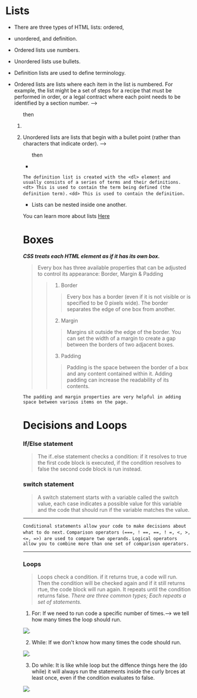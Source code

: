 # Lists
* There are three types of HTML lists: ordered,
- unordered, and definition.
- Ordered lists use numbers.
- Unordered lists use bullets.
- Definition lists are used to define terminology.

- Ordered lists are lists where each item in the list is numbered. For example, the list might be a set of steps for a recipe that must be performed in order, or a legal contract where each point needs to be identified by a section number. --> <ol> then <li>
- Unordered lists are lists that begin with a bullet point (rather than characters that indicate order). --> <ul> then <li>

`The definition list is created with the <dl> element and usually consists of a series of terms and their definitions.`
`<dt> This is used to contain the term being defined (the definition term).`
`<dd> This is used to contain the definition.`

- Lists can be nested inside one another.

You can learn more about lists [Here](https://www.w3schools.com/html/html_lists.asp)

# Boxes
***CSS treats each HTML element as if it has its own box.***

> Every box has three available properties that can be adjusted to control its appearance: Border, Margin & Padding
>> 1. Border
>>>Every box has a border (even if it is not visible or is specified to be 0 pixels wide). The border separates the edge of one box from another.
>> 2. Margin
>>> Margins sit outside the edge of the border. You can set the width of a margin to create a gap between the borders of two adjacent boxes.
>> 3. Padding
>>> Padding is the space between the border of a box and any content contained within it. Adding padding can increase the readability of its contents.

`The padding and margin properties are very helpful in adding space between various items on the page.`


# Decisions and Loops
### If/Else statement 
> The if..else statement checks a condition: if it resolves to true the first code block is executed, if the condition resolves to false the second code block is run instead.

### switch statement
> A switch statement starts with a variable called the switch value, each case indicates a possible value for this variable and the code that should run if the variable matches the value.

---

`Conditional statements allow your code to make decisions about what to do next.`
`Comparison operators (===, ! ==, ==, ! =, <, >, <=, =>) are used to compare two operands.`
`Logical operators allow you to combine more than one set of comparison operators.`

---

### Loops
> Loops check a condition. if it returns true, a code will run. Then the condition will be checked again and if it still returns rtue, the code block will run again. It repeats until the condition returns false.
*There are three common types; Each repeats a set of statements.*
1. For: If we need to run code a specific number of times.--> we tell how many times the loop should run.


![.](https://cdn-media-1.freecodecamp.org/images/1*QoMetPjm8T-N9Ii8gfqvag.png)


2. While: If we don't know how many times the code should run.


![.](https://espezua.github.io/blog/imgs/while-js.png)


3. Do while: It is like while loop but the diffence things here the (do while) it will always run the statements inside the curly brces at least once, even if the condition evaluates to false.


![.](https://espezua.github.io/blog/imgs/do-while-js.png)



